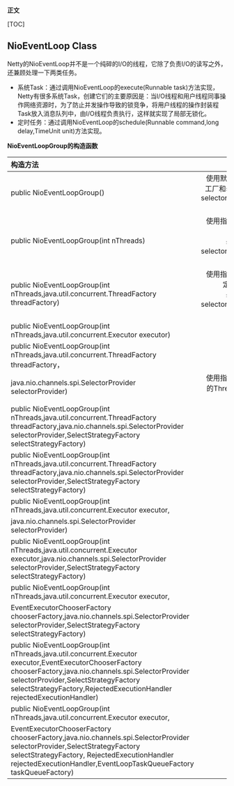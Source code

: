 **正文**

[TOC]

## NioEventLoop Class
Netty的NioEventLoop并不是一个纯碎的I/O的线程，它除了负责I/O的读写之外，还兼顾处理一下两类任务。
* 系统Task：通过调用NioEventLoop的execute(Runnable task)方法实现，Netty有很多系统Task，创建它们的主要原因是：当I/O线程和用户线程同事操作网络资源时，为了防止并发操作导致的锁竞争，将用户线程的操作封装程Task放入消息队列中，由I/O线程负责执行，这样就实现了局部无锁化。
* 定时任务：通过调用NioEventLoop的schedule(Runnable command,long delay,TimeUnit unit)方法实现。

**NioEventLoopGroup的构造函数**

| 构造方法      |  含义   |
| :-------- | --------:|
| public NioEventLoopGroup()  | 使用默认线程数，默认线程工厂和selectorProvider(由selectorProvider.provider()返回的)  |
| public NioEventLoopGroup(int nThreads)  | 使用指定数量的线程数，默认线程工厂和selectorProvider(由selectorProvider.provider()返回的)  |
| public NioEventLoopGroup(int nThreads,java.util.concurrent.ThreadFactory threadFactory)      |  使用指定数量的线程数，给定的threadFactory和selectorProvider(由selectorProvider.provider()返回的)   |
| public NioEventLoopGroup(int nThreads,java.util.concurrent.Executor executor)  |     |
| public NioEventLoopGroup(int nThreads,java.util.concurrent.ThreadFactory threadFactory， 
java.nio.channels.spi.SelectorProvider selectorProvider) |  使用指定数量的线程，给定的ThreadFactory和给定的SelectorProvider  |
|  public NioEventLoopGroup(int nThreads,java.util.concurrent.ThreadFactory threadFactory,java.nio.channels.spi.SelectorProvider selectorProvider,SelectStrategyFactory selectStrategyFactory)   |     |
|  public NioEventLoopGroup(int nThreads,java.util.concurrent.ThreadFactory threadFactory,java.nio.channels.spi.SelectorProvider selectorProvider,SelectStrategyFactory selectStrategyFactory)   |     |
|  public NioEventLoopGroup(int nThreads,java.util.concurrent.Executor executor,
java.nio.channels.spi.SelectorProvider selectorProvider)  |  |
|  public NioEventLoopGroup(int nThreads,java.util.concurrent.Executor executor,java.nio.channels.spi.SelectorProvider selectorProvider,SelectStrategyFactory selectStrategyFactory)  |    |
|  public NioEventLoopGroup(int nThreads,java.util.concurrent.Executor executor,
EventExecutorChooserFactory chooserFactory,java.nio.channels.spi.SelectorProvider selectorProvider,SelectStrategyFactory selectStrategyFactory)  |   |
|  public NioEventLoopGroup(int nThreads,java.util.concurrent.Executor executor,EventExecutorChooserFactory chooserFactory,java.nio.channels.spi.SelectorProvider selectorProvider,SelectStrategyFactory selectStrategyFactory,RejectedExecutionHandler rejectedExecutionHandler)  |   |
| public NioEventLoopGroup(int nThreads,java.util.concurrent.Executor executor,
EventExecutorChooserFactory chooserFactory,java.nio.channels.spi.SelectorProvider selectorProvider,SelectStrategyFactory selectStrategyFactory, RejectedExecutionHandler rejectedExecutionHandler,EventLoopTaskQueueFactory taskQueueFactory)  |   |
